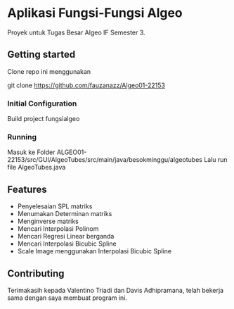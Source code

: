 

# Aplikasi Fungsi-Fungsi Algeo

Proyek untuk Tugas Besar Algeo IF Semester 3.

## Getting started

Clone repo ini menggunakan 

git clone https://github.com/fauzanazz/Algeo01-22153

### Initial Configuration

Build project fungsialgeo

### Running

Masuk ke Folder ALGEO01-22153/src/GUI/AlgeoTubes/src/main/java/besokminggu/algeotubes
Lalu run file AlgeoTubes.java

## Features

* Penyelesaian SPL matriks
* Menumakan Determinan matriks
* Menginverse matriks
* Mencari Interpolasi Polinom
* Mencari Regresi Linear berganda
* Mencari Interpolasi Bicubic Spline
* Scale Image menggunakan Interpolasi Bicubic Spline


## Contributing

Terimakasih kepada Valentino Triadi dan Davis Adhipramana, telah bekerja sama dengan saya membuat program ini.